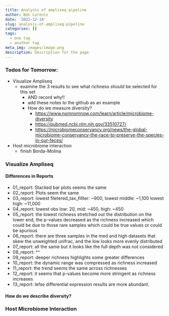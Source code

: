 ```yaml
---
title: Analysis of ampliseq pipeline
author: Ben Lorentz
date: '2022-12-14'
slug: analysis-of-ampliseq-pipeline
categories: []
tags:
  - one tag
  - another tag
meta_img: images/image.png
description: Description for the page
---
```


### Todos for Tomorrow:

- Visualize Ampliseq 
  - examine the 3 results to see what richness should be selected for this set
    - AND record why!!
    - add these notes to the github as an example
    - How do we measure diversity?
      - https://www.nomnomnow.com/learn/article/microbiome-diversity
      - https://pubmed.ncbi.nlm.nih.gov/33510727/
      - https://microbiomeconservancy.org/news/the-global-microbiome-conservancy-the-race-to-preserve-the-species-in-our-feces/
- Host microbiome interaction
  - finish Borda-Molina
  
### Visualize Ampliseq

#### Differences in Reports

- 01_report: Stacked bar plots seems the same
- 02_report: Plots seem the same
- 03_report: lowest filetered_tax_fillter: ~900, lowest middle: ~1,100 lowest high: ~11,000
- 04_report: lowest obs low: 20, mid: ~450, high: ~450 
- 05_report: the lowest richness stretched out the distribution on the lower end, the p-values decreased as the richness increased which could be due to those rare samples which could be true values or could be spurious
- 06_report: there are three samples in the med and high datasets that skew the unweighted unifrac, and the low looks more evenly distributed 
- 07_report: all the same but it looks like the full depth was not considered
- 08_report: ^^
- 09_report: deeper richness highlights some greater differences
- 10_report: the dynamic range was compressed as richness increased
- 11_report: the trend seems the same across richnesses
- 12_report: it seems that p-values become more stringent as richness increases
- 13_report: lefse differential expression results are more abundant. 

#### How do we describe diversity?



### Host Microbiome Interaction

